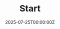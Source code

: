 ---
title: "Start"
date: 2025-07-25T00:00:00Z
draft: false
categories: ["posts"]
tags: ["intro"]
---